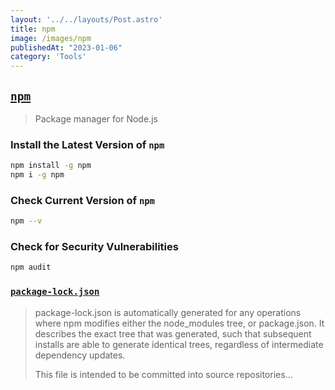 ```yaml
---
layout: '../../layouts/Post.astro'
title: npm
image: /images/npm
publishedAt: "2023-01-06"
category: 'Tools'
---
```


## [`npm`](https://docs.npmjs.com/downloading-and-installing-node-js-and-npm)
> Package manager for Node.js

### Install the Latest Version of `npm`
```bash
npm install -g npm
npm i -g npm
```

### Check Current Version of `npm`
```bash
npm --v
```

### Check for Security Vulnerabilities
```bash
npm audit
```

### [`package-lock.json`](https://docs.npmjs.com/cli/v9/configuring-npm/package-lock-json)

<blockquote>package-lock.json is automatically generated for any operations where npm modifies either the node_modules tree, or package.json. It describes the exact tree that was generated, such that subsequent installs are able to generate identical trees, regardless of intermediate dependency updates.

This file is intended to be committed into source repositories...
</blockquote>

